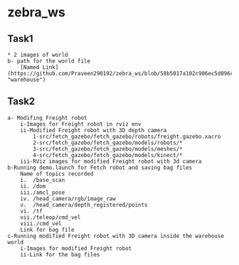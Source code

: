 # zebra_ws

## Task1
    * 2 images of world
    b- path for the world file
        [Named Link](https://github.com/Praveen290192/zebra_ws/blob/58b5017a102c906ec5d096ca55edf4cb45d9b0bc/src/fetch_gazebo/fetch_gazebo/worlds/warehouse.sdf "warehouse")

## Task2
    a- Modifing Freight robot
        i-Images for Freight robot in rviz env
        ii-Modified Freight robot with 3D depth camera
            1-src/fetch_gazebo/fetch_gazebo/robots/freight.gazebo.xacro
            2-src/fetch_gazebo/fetch_gazebo/models/robots/*
            3-src/fetch_gazebo/fetch_gazebo/models/meshes/*
            4-src/fetch_gazebo/fetch_gazebo/models/kinect/*
        iii-RViz images for modified Freight robot with 3d camera
    b-Running demo.launch for Fetch robot and saving bag files
        Name of topics recorded
        i.	/base_scan
        ii.	/dom
        iii./amcl_pose
        iv.	/head_camera/rgb/image_raw
        v.	/head_camera/depth_registered/points
        vi.	/tf
        vii./teleop/cmd_vel
        viii./cmd_vel
        Link for bag file
    c-Running modified Freight robot with 3D camera inside the warehouse world
        i-Images for modified Freight robot
        ii-Link for the bag files
 
